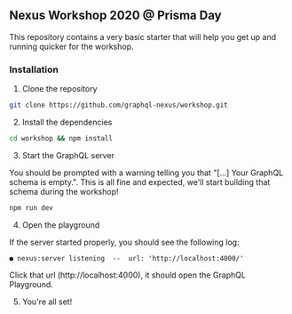 ## Nexus Workshop 2020 @ Prisma Day

This repository contains a very basic starter that will help you get up and running quicker for the workshop.

### Installation

1. Clone the repository

```sh
git clone https://github.com/graphql-nexus/workshop.git
```

2. Install the dependencies

```sh
cd workshop && npm install
```

3. Start the GraphQL server

You should be prompted with a warning telling you that "[...] Your GraphQL schema is empty.".
This is all fine and expected, we'll start building that schema during the workshop!

```sh
npm run dev
```

4. Open the playground

If the server started properly, you should see the following log:

```
● nexus:server listening  --  url: 'http://localhost:4000/'
```

Click that url (http://localhost:4000), it should open the GraphQL Playground.

5. You're all set! 
